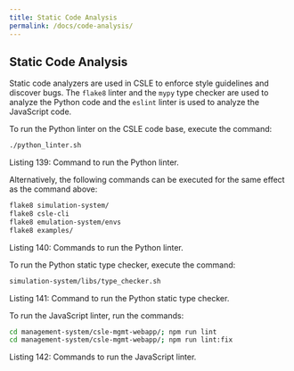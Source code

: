 ```yaml
---
title: Static Code Analysis
permalink: /docs/code-analysis/
---
```


## Static Code Analysis

Static code analyzers are used in CSLE to enforce style guidelines and discover bugs. 
The `flake8` linter and the `mypy` type checker 
are used to analyze the Python code and the `eslint` 
linter is used to analyze the JavaScript code.

To run the Python linter on the CSLE code base, execute the command:

```bash
./python_linter.sh
```

<p class="captionFig">
Listing 139: Command to run the Python linter.
</p>

Alternatively, the following commands can be executed for the same effect as the command above:

```bash
flake8 simulation-system/
flake8 csle-cli
flake8 emulation-system/envs
flake8 examples/
```

<p class="captionFig">
Listing 140: Commands to run the Python linter.
</p>

To run the Python static type checker, execute the command:

```bash
simulation-system/libs/type_checker.sh
```

<p class="captionFig">
Listing 141: Command to run the Python static type checker.
</p>

To run the JavaScript linter, run the commands:

```bash
cd management-system/csle-mgmt-webapp/; npm run lint
cd management-system/csle-mgmt-webapp/; npm run lint:fix
```

<p class="captionFig">
Listing 142: Commands to run the JavaScript linter.
</p>
